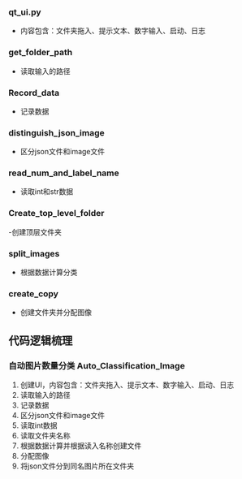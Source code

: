 ### qt_ui.py
- 内容包含：文件夹拖入、提示文本、数字输入、启动、日志

### get_folder_path
- 读取输入的路径

### Record_data
- 记录数据

### distinguish_json_image
- 区分json文件和image文件

### read_num_and_label_name
- 读取int和str数据

### Create_top_level_folder
-创建顶层文件夹

### split_images
- 根据数据计算分类

### create_copy
- 创建文件夹并分配图像

## 代码逻辑梳理
### 自动图片数量分类 Auto_Classification_Image
1. 创建UI，内容包含：文件夹拖入、提示文本、数字输入、启动、日志
2. 读取输入的路径
3. 记录数据
4. 区分json文件和image文件
5. 读取int数据
6. 读取文件夹名称
7. 根据数据计算并根据读入名称创建文件
8. 分配图像
9. 将json文件分到同名图片所在文件夹
